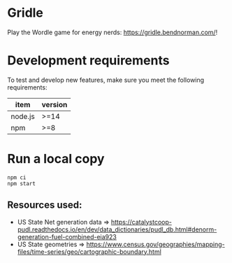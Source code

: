 # Gridle

Play the Wordle game for energy nerds: https://gridle.bendnorman.com/!

# Development requirements

To test and develop new features, make sure you meet the following requirements:

| **item** | **version** |
| -------- | ----------- |
| node.js  | >=14        |
| npm      | >=8         |

# Run a local copy

```
npm ci
npm start
```

## Resources used:

- US State Net generation data => https://catalystcoop-pudl.readthedocs.io/en/dev/data_dictionaries/pudl_db.html#denorm-generation-fuel-combined-eia923
- US State geometries => https://www.census.gov/geographies/mapping-files/time-series/geo/cartographic-boundary.html
